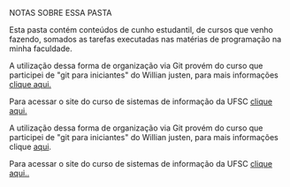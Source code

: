 NOTAS SOBRE ESSA PASTA

Esta pasta contém conteúdos de cunho estudantil, de cursos que venho fazendo, somados as tarefas executadas nas matérias de programação na minha faculdade.

A utilização dessa forma de organização via Git provém do curso que participei de "git para iniciantes" do Willian justen, para mais informações [clique aqui. ](https://www.udemy.com/git-e-github-para-iniciantes/learn/v4/overview)

Para acessar o site do curso de sistemas de informação da UFSC [clique aqui. ](http://sin.inf.ufsc.br/)

A utilização dessa forma de organização via Git provém do curso que participei de "git para iniciantes" do Willian justen, para mais informações clique [aqui](https://www.udemy.com/git-e-github-para-iniciantes/learn/v4/overview).

Para acessar o site do curso de sistemas de informação da UFSC [clique aqui..](http://sin.inf.ufsc.br/)

